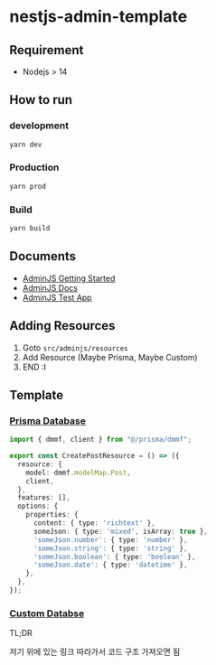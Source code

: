 # nestjs-admin-template

## Requirement

* Nodejs > 14

## How to run

### development
```bash
yarn dev
```

### Production
```bash
yarn prod
```

### Build
```bash
yarn build
```

## Documents
- [AdminJS Getting Started](https://docs.adminjs.co/tutorial-installation-instructions.html)
- [AdminJS Docs](https://docs.adminjs.co/index.html)
- [AdminJS Test App](https://github.com/SoftwareBrothers/adminjs-example-app)
  
## Adding Resources

1. Goto `src/adminjs/resources`
2. Add Resource (Maybe Prisma, Maybe Custom)
3. END :I

## Template

### [Prisma Database](https://github.com/SoftwareBrothers/adminjs-example-app/blob/master/src/sources/prisma/resources/post.resource.ts)
```typescript
import { dmmf, client } from "@/prisma/dmmf";

export const CreatePostResource = () => ({
  resource: {
    model: dmmf.modelMap.Post,
    client,
  },
  features: [],
  options: {
    properties: {
      content: { type: 'richtext' },
      someJson: { type: 'mixed', isArray: true },
      'someJson.number': { type: 'number' },
      'someJson.string': { type: 'string' },
      'someJson.boolean': { type: 'boolean' },
      'someJson.date': { type: 'datetime' },
    },
  },
});
```

### [Custom Databse](https://github.com/SoftwareBrothers/adminjs-example-app/blob/master/src/sources/rest/crypto-database.ts)

TL;DR

저기 위에 있는 링크 따라가서 코드 구조 가져오면 됨
